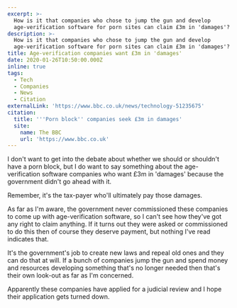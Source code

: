 ```yaml
---
excerpt: >-
  How is it that companies who chose to jump the gun and develop
  age-verification software for porn sites can claim £3m in 'damages'?
description: >-
  How is it that companies who chose to jump the gun and develop
  age-verification software for porn sites can claim £3m in 'damages'?
title: Age-verification companies want £3m in 'damages'
date: 2020-01-26T10:50:00.000Z
inline: true
tags:
  - Tech
  - Companies
  - News
  - Citation
externalLink: 'https://www.bbc.co.uk/news/technology-51235675'
citation:
  title: '''Porn block'' companies seek £3m in damages'
  site:
    name: The BBC
    url: 'https://www.bbc.co.uk'
---
```

I don't want to get into the debate about whether we should or shouldn't have a porn block, but I do want to say something about the age-verification software companies who want £3m in 'damages' because the government didn't go ahead with it.

Remember, it's the tax-payer who'll ultimately pay those damages.

As far as I'm aware, the government never commissioned these companies to come up with age-verification software, so I can't see how they've got any right to claim anything. If it turns out they were asked or commissioned to do this then of course they deserve payment, but nothing I've read indicates that. 

It's the government's job to create new laws and repeal old ones and they can do that at will. If a bunch of companies jump the gun and spend money and resources developing something that's no longer needed then that's their own look-out as far as I'm concerned.

Apparently these companies have applied for a judicial review and I hope their application gets turned down.



